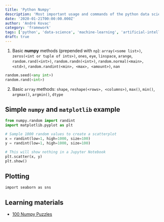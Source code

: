 ```yaml
---
title: 'Python Numpy'
description: 'Most important usage and commands of the python data science framework numpy - also includes matplotlib and seaborn'
date: '2020-01-21T00:00:00.000Z'
author: 'André Kovac'
category: 'framework'
tags: ['python', 'data-science', 'machine-learning', 'artificial-intelligence', 'statistics']
draft: true
---
```


1. Basic **numpy** methods (prepended with `np`): `array(<some list>)`, `zeros(<int or tuple of ints>)`, `ones`, `eye`, `linspace`, `arange`, `random.rand(<int>)`, `random.randn(<int>)`, `random.normal(<main>, <std>)`, `random.randint(<min>, <max>, <amount>)`, `nan`

  ```python
  random.seed(<any int>)
  random.rand(<int>)
  ```

2. Basic `array` methods: `shape`, `reshape(<rows>, <columns>)`, `max()`, `min()`, `argmax()`, `argmin()`, `dtype`


## Simple `numpy` and `matplotlib` example

```python
from numpy.random import randint
import matplotlib.pyplot as plt

# Sample 1000 random values to create a scatterplot
x = randint(low=1, high=1000, size=100)
y = randint(low=1, high=1000, size=100)

# This will show nothing in a Jupyter Notebook
plt.scatter(x, y)
plt.show()
```

## Plotting

```
import seaborn as sns
```

## Learning materials

- [100 Numpy Puzzles](https://github.com/rougier/numpy-100)
